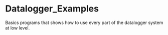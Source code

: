 # Datalogger_Examples
 Basics programs that shows how to use every part of the datalogger system at low level.

